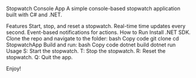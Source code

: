 Stopwatch Console App
A simple console-based stopwatch application built with C# and .NET.

Features
Start, stop, and reset a stopwatch.
Real-time time updates every second.
Event-based notifications for actions.
How to Run
Install .NET SDK.
Clone the repo and navigate to the folder:
bash
Copy code
git clone <repository-link>
cd StopwatchApp
Build and run:
bash
Copy code
dotnet build
dotnet run
Usage
S: Start the stopwatch.
T: Stop the stopwatch.
R: Reset the stopwatch.
Q: Quit the app.

Enjoy!
